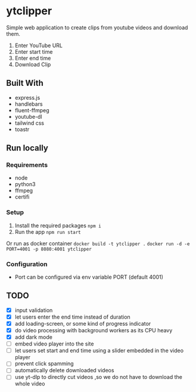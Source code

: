 # ytclipper
Simple web application to create clips from youtube videos and download them.

1. Enter YouTube URL
2. Enter start time
3. Enter end time
4. Download Clip

## Built With
- express.js 
- handlebars
- fluent-ffmpeg
- youtube-dl
- tailwind css
- toastr

## Run locally
### Requirements
- node
- python3
- ffmpeg
- certifi

### Setup
1. Install the required packages
`npm i`
2. Run the app
`npm run start`

Or run as docker container 
`docker build -t ytclipper .`
`docker run -d -e PORT=4001 -p 8080:4001 ytclipper`

### Configuration
- Port can be configured via env variable PORT (default 4001)



## TODO
- [x] input validation
- [x] let users enter the end time instead of duration
- [x] add loading-screen, or some kind of progress indicator
- [x] do video processing with background workers as its CPU heavy
- [x] add dark mode
- [ ] embed video player into the site
- [ ] let users set start and end time using a slider embedded in the video player
- [ ] prevent click spamming
- [ ] automatically delete downloaded videos
- [ ] use yt-dlp to directly cut videos ,so we do not have to download the whole video
